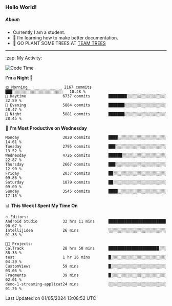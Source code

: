 ### Hello World!

##### About:
- Currently I am a student.
- 🌱 I’m learning how to make better documentation.
- 🌱 GO PLANT SOME TREES AT [TEAM TREES](https://teamtrees.org/)

---
  <summary>:zap: My Activity:</summary>
  
<!--START_SECTION:waka-->
![Code Time](http://img.shields.io/badge/Code%20Time-1%2C354%20hrs%2048%20mins-blue)

**I'm a Night 🦉** 

```text
🌞 Morning                2167 commits        ███░░░░░░░░░░░░░░░░░░░░░░   10.48 % 
🌆 Daytime                6737 commits        ████████░░░░░░░░░░░░░░░░░   32.59 % 
🌃 Evening                5884 commits        ███████░░░░░░░░░░░░░░░░░░   28.47 % 
🌙 Night                  5881 commits        ███████░░░░░░░░░░░░░░░░░░   28.45 % 
```
📅 **I'm Most Productive on Wednesday** 

```text
Monday                   3020 commits        ████░░░░░░░░░░░░░░░░░░░░░   14.61 % 
Tuesday                  2795 commits        ███░░░░░░░░░░░░░░░░░░░░░░   13.52 % 
Wednesday                4726 commits        ██████░░░░░░░░░░░░░░░░░░░   22.87 % 
Thursday                 2667 commits        ███░░░░░░░░░░░░░░░░░░░░░░   12.90 % 
Friday                   2037 commits        ██░░░░░░░░░░░░░░░░░░░░░░░   09.86 % 
Saturday                 1879 commits        ██░░░░░░░░░░░░░░░░░░░░░░░   09.09 % 
Sunday                   3545 commits        ████░░░░░░░░░░░░░░░░░░░░░   17.15 % 
```


📊 **This Week I Spent My Time On** 

```text
🔥 Editors: 
Android Studio           32 hrs 11 mins      █████████████████████████   98.67 % 
Intellijidea             26 mins             ░░░░░░░░░░░░░░░░░░░░░░░░░   01.33 % 

🐱‍💻 Projects: 
CalTrack                 28 hrs 50 mins      ██████████████████████░░░   88.38 % 
test                     1 hr 26 mins        █░░░░░░░░░░░░░░░░░░░░░░░░   04.39 % 
CustomViews              59 mins             █░░░░░░░░░░░░░░░░░░░░░░░░   03.06 % 
Fragments                39 mins             █░░░░░░░░░░░░░░░░░░░░░░░░   02.01 % 
demo-1-streaming-applicat24 mins             ░░░░░░░░░░░░░░░░░░░░░░░░░   01.26 % 
```


 Last Updated on 01/05/2024 13:08:52 UTC
<!--END_SECTION:waka-->

